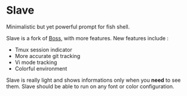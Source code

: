 # Slave

Minimalistic but yet powerful prompt for fish shell.

Slave is a fork of [Boss](https://github.com/fisherman/boss), with more
features. New features include :

  * Tmux session indicator
  * More accurate git tracking
  * Vi mode tracking
  * Colorful environment

Slave is really light and shows informations only when you **need** to see
them. Slave should be able to run on any font or color configuration.

<script type="text/javascript" src="https://asciinema.org/a/132307.js"
id="asciicast-132307" async></script>
